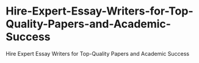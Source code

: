 # Hire-Expert-Essay-Writers-for-Top-Quality-Papers-and-Academic-Success
Hire Expert Essay Writers for Top-Quality Papers and Academic Success
